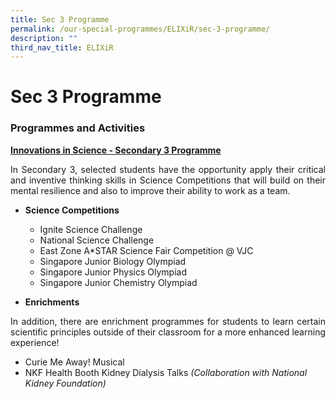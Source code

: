 ```yaml
---
title: Sec 3 Programme
permalink: /our-special-programmes/ELIXiR/sec-3-programme/
description: ""
third_nav_title: ELIXiR
---
```

# Sec 3 Programme

### Programmes and Activities

<b><u>Innovations in Science - Secondary 3 Programme</u></b>

<p style="text-align: justify;">In Secondary 3, selected students have the opportunity apply their critical and inventive thinking skills in Science Competitions that will build on their mental resilience and also to improve their ability to work as a team.</p>

*   **Science Competitions**

    *   Ignite Science Challenge
    *   National Science Challenge
    *   East Zone A\*STAR Science Fair Competition @ VJC
    *   Singapore Junior Biology Olympiad
    *   Singapore Junior Physics Olympiad
    *   Singapore Junior Chemistry Olympiad

*   **Enrichments**

<p style="text-align: justify;">In addition, there are enrichment programmes for students to learn certain scientific principles outside of their classroom for a more enhanced learning experience!</p>

*   Curie Me Away! Musical
* NKF Health Booth Kidney Dialysis Talks _(Collaboration with National Kidney Foundation)_